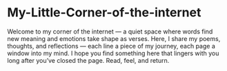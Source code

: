 # My-Little-Corner-of-the-internet
Welcome to my corner of the internet — a quiet space where words find new meaning and emotions take shape as verses.  Here, I share my poems, thoughts, and reflections — each line a piece of my journey, each page a window into my mind. I hope you find something here that lingers with you long after you’ve closed the page. Read, feel, and return. 
